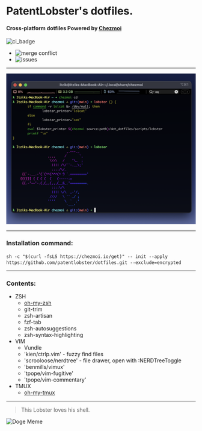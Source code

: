 # PatentLobster's dotfiles.
#### Cross-platform dotfiles Powered by [Chezmoi](https://www.chezmoi.io/)
![ci_badge](https://github.com/patentlobster/dotfiles/actions/workflows/ci.yaml/badge.svg)
* ![merge conflict](https://img.shields.io/badge/merge%20conflicts-100%25-red)
* ![issues](https://img.shields.io/badge/issues-works%20on%20my%20machine-green)

-----

![screenshot](.github/screenshot.png)

----
### Installation command:

```
sh -c "$(curl -fsLS https://chezmoi.io/get)" -- init --apply https://github.com/patentlobster/dotfiles.git --exclude=encrypted
```
-----




### Contents:

- ZSH
  - [oh-my-zsh](https://github.com/ohmyzsh/ohmyzsh)
  - git-trim
  - zsh-artisan
  - fzf-tab
  - zsh-autosuggestions
  - zsh-syntax-highlighting
- VIM
  - Vundle
  - 'kien/ctrlp.vim' - fuzzy find files
  - 'scrooloose/nerdtree' - file drawer, open with :NERDTreeToggle
  - 'benmills/vimux'
  - 'tpope/vim-fugitive' 
  - 'tpope/vim-commentary'
- TMUX
  - [oh-my-tmux](https://github.com/gpakosz/.tmux)

----





> This Lobster loves his shell.

![Doge Meme](http://i.imgur.com/5N3IEq2.jpg)
